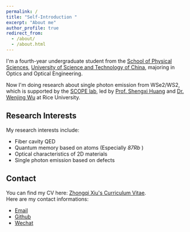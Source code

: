 ```yaml
---
permalink: /
title: "Self-Introduction "
excerpt: "About me"
author_profile: true
redirect_from: 
  - /about/
  - /about.html
---
```


<link rel="stylesheet" type="text/css" href="../style.css">

I'm a fourth-year undergraduate student from the [School of Physical Sciences](https://en.physics.ustc.edu.cn/), [University of Science and Technology of China](https://en.ustc.edu.cn/), majoring in Optics and Optical Engineering.

Now I'm doing research about single photon emission from WSe2/WS2, which is supported by the [SCOPE lab](https://scopelab.rice.edu/), led by [Prof. Shengxi Huang](https://profiles.rice.edu/faculty/shengxi-huang) and [Dr. Wenjing Wu](https://scholar.google.com/citations?user=lm68m7kAAAAJ) at Rice University.

## Research Interests

My research interests include:
- Fiber cavity QED
- Quantum memory based on atoms (Especially _87Rb_ )
- Optical characteristics of 2D materials
- Single photon emission based on defects

## Contact

You can find my CV here: [Zhongqi Xiu's Curriculum Vitae](../assets/Curriculum_Vitae.pdf).<br>
Here are my contact informations:

- [Email](xzqtelux@mail.ustc.edu.cn)
- [Github](https://github.com/k-telux)
- [Wechat](../images/wechat.jpg)

